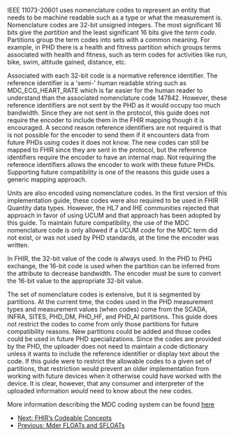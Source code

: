 IEEE 11073-20601 uses nomenclature codes to represent an entity that needs to be machine readable such as a type or what the measurement is. Nomenclature codes are 32-bit unsigned integers. The most significant 16 bits give the *partition* and the least significant 16 bits give the *term code*. Partitions group the term codes into sets with a common meaning. For example, in PHD there is a health and fitness partition which groups terms associated with health and fitness, such as term codes for activities like run, bike, swim, altitude gained, distance, etc.

Associated with each 32-bit code is a normative reference identifier. The reference identifier is a 'semi-' human readable string such as MDC_ECG_HEART_RATE which is far easier for the human reader to understand than the associated nomenclature code 147842. However, these reference identifiers are not sent by the PHD as it would occupy too much bandwidth. Since they are not sent in the protocol, this guide does not require the encoder to include them in the FHIR mapping though it is encouraged. A second reason reference identifiers are not required is that is not possible for the encoder to send them if it encounters data from future PHDs using codes it does not know. The new codes can still be mapped to FHIR since they are sent in the protocol, but the reference identifiers require the encoder to have an internal map. Not requiring the reference identifiers allows the encoder to work with these future PHDs. Supporting future compatibility is one of the reasons this guide uses a generic mapping approach.

Units are also encoded using nomenclature codes. In the first version of this implementation guide, these codes were also required to be used in FHIR Quantity data types. However, the HL7 and IHE communities rejected that approach in favor of using UCUM and that approach has been adopted by this guide. To maintain future compatibility, the use of the MDC nomenclature code is only allowed if a UCUM code for the MDC term did not exist, or was not used by PHD standards, at the time the encoder was written.

In FHIR, the 32-bit value of the code is always used. In the PHD to PHG exchange, the 16-bit code is used when the partition can be inferred from the attribute to decrease bandwidth. The encoder must be sure to convert the 16-bit value to the appropriate 32-bit value.

The set of nomenclature codes is extensive, but it is segmented by partitions. At the current time, the codes used in the PHD measurement types and measurement values (when codes) come from the SCADA, INFRA, SITES, PHD_DM, PHD_HF, and PHD_AI partitions. This guide does not restrict the codes to come from only those partitions for future compatibility reasons. New partitions could be added and those codes could be used in future PHD specializations. Since the codes are provided by the PHD, the uploader does not need to maintain a code dictionary unless it wants to include the reference identifier or display text about the code. If this guide were to restrict the allowable codes to a given set of partitions, that restriction would prevent an older implementation from working with future devices when it otherwise could have worked with the device. It is clear, however, that any consumer and interpreter of the uploaded information *would* need to know about the new codes.

More information describing the MDC coding system can be found [here](http://build.fhir.org/mdc.html)

 - [Next: FHIR’s Codeable Concepts](CodeableConcepts.html)
 - [Previous: Mder FLOATs and SFLOATs](MderFLOATsandSFLOATs.html)
